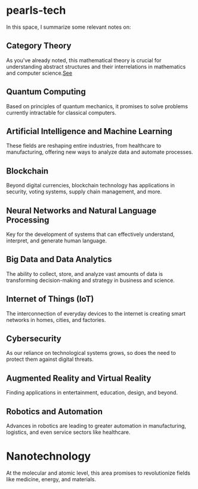 # pearls-tech

In this space, I summarize some relevant notes on:


## Category Theory

As you've already noted, this mathematical theory is crucial for understanding abstract structures and their interrelations in mathematics and computer science.[See](catetory-theory/README)

## Quantum Computing

Based on principles of quantum mechanics, it promises to solve problems currently intractable for classical computers.

## Artificial Intelligence and Machine Learning
These fields are reshaping entire industries, from healthcare to manufacturing, offering new ways to analyze data and automate processes.

## Blockchain 

Beyond digital currencies, blockchain technology has applications in security, voting systems, supply chain management, and more.

## Neural Networks and Natural Language Processing

Key for the development of systems that can effectively understand, interpret, and generate human language.

## Big Data and Data Analytics

The ability to collect, store, and analyze vast amounts of data is transforming decision-making and strategy in business and science.

## Internet of Things (IoT)

The interconnection of everyday devices to the internet is creating smart networks in homes, cities, and factories.

## Cybersecurity

As our reliance on technological systems grows, so does the need to protect them against digital threats.

## Augmented Reality and Virtual Reality

Finding applications in entertainment, education, design, and beyond.

## Robotics and Automation

Advances in robotics are leading to greater automation in manufacturing, logistics, and even service sectors like healthcare.

# Nanotechnology

At the molecular and atomic level, this area promises to revolutionize fields like medicine, energy, and materials.